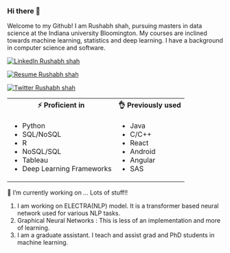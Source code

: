 ### Hi there 👋

Welcome to my Github! I am Rushabh shah, pursuing masters in data science at the Indiana university Bloomington. My courses are inclined towards machine learning, statistics and deep learning. I have a background in computer science and software. 


[![LinkedIn Rushabh shah](https://img.shields.io/badge/LinkedIn-Rushabh%20shah-blue)](http://www.linkedin.com/in/rushabh-shah-07/)

[![Resume Rushabh shah](https://img.shields.io/badge/Resume-Rushabh%20shah-green)](https://drive.google.com/file/d/1Fbx5WiKE6cEagzdCqxC7nNeFoUCV4Ezl/view?usp=sharing)

[![Twitter Rushabh shah](https://img.shields.io/twitter/url?style=social)](https://twitter.com/rushabhshahhh/)


<table width="100%">
    <tr>
        <th> ⚡ Proficient in</th>
        <th> 👌 Previously used</th>
    </tr>
    <tr>
        <td>
            <ul>
                <li>Python</li>
                <li>SQL/NoSQL</li>
                <li>R</li>
                <li>NoSQL/SQL</li>
              <li>Tableau</li>
                <li>Deep Learning Frameworks</li>
            </ul>
        </td>
        <td>
            <ul>
                <li>Java</li>
                <li>C/C++</li>
                <li>React</li>
                <li>Android</li>
                <li>Angular</li>
                <li>SAS</li>
            </ul>
        </td>
    </tr>
</table>


🔭 I’m currently working on ... Lots of stuff!!
1. I am working on ELECTRA(NLP) model. It is a transformer based neural network used for various NLP tasks.
2. Graphical Neural Networks : This is less of an implementation and more of learning.
3. I am a graduate assistant. I teach and assist grad and PhD students in machine learning.


<!--


**rushabh7cr/rushabh7cr** is a ✨ _special_ ✨ repository because its `README.md` (this file) appears on your GitHub profile.

Here are some ideas to get you started:

- 🔭 I’m currently working on ...
- 🌱 I’m currently learning ...
- 👯 I’m looking to collaborate on ...
- 🤔 I’m looking for help with ...
- 💬 Ask me about ...
- 📫 How to reach me: ...
- 😄 Pronouns: ...
- ⚡ Fun fact: ...
-->
